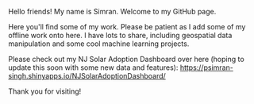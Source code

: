Hello friends! My name is Simran.
Welcome to my GitHub page.

Here you'll find some of my work. Please be patient as I add some of my offline work onto here. I have lots to share, including geospatial data manipulation and some cool machine learning projects.

Please check out my NJ Solar Adoption Dashboard over here (hoping to update this soon with some new data and features): 
https://psimran-singh.shinyapps.io/NJSolarAdoptionDashboard/

Thank you for visiting!

